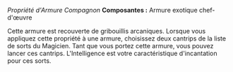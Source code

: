 _Propriété d'Armure Compagnon_
__Composantes :__ Armure exotique chef-d'œuvre

Cette armure est recouverte de gribouillis arcaniques. Lorsque vous appliquez cette propriété à une armure, choisissez deux cantrips de la liste de sorts du Magicien. Tant que vous portez cette armure, vous pouvez lancer ces cantrips. L'Intelligence est votre caractéristique d'incantation pour ces sorts.